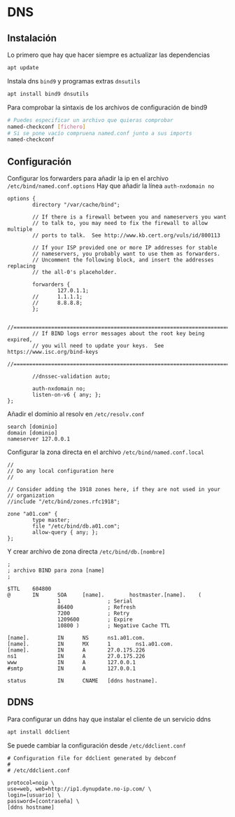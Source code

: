 # DNS

## Instalación 

Lo primero que hay que hacer siempre es actualizar las dependencias

```bash
apt update
```

Instala dns `bind9` y programas extras `dnsutils`

```bash
apt install bind9 dnsutils
```

Para comprobar la sintaxis de los archivos de configuración de bind9

```bash
# Puedes especificar un archivo que quieras comprobar
named-checkconf [fichero]
# Si se pone vacío compruena named.conf junto a sus imports
named-checkconf
```

## Configuración

Configurar los forwarders para añadir la ip en el archivo `/etc/bind/named.conf.options`
Hay que añadir la línea `auth-nxdomain no`
```
options {
        directory "/var/cache/bind";

        // If there is a firewall between you and nameservers you want
        // to talk to, you may need to fix the firewall to allow multiple
        // ports to talk.  See http://www.kb.cert.org/vuls/id/800113

        // If your ISP provided one or more IP addresses for stable
        // nameservers, you probably want to use them as forwarders.
        // Uncomment the following block, and insert the addresses replacing
        // the all-0's placeholder.

        forwarders {
                127.0.1.1;
        //      1.1.1.1;
        //      8.8.8.8;
        };

        //========================================================================
        // If BIND logs error messages about the root key being expired,
        // you will need to update your keys.  See https://www.isc.org/bind-keys
        //========================================================================

        //dnssec-validation auto;

        auth-nxdomain no;
        listen-on-v6 { any; };
};
```
Añadir el dominio al resolv en `/etc/resolv.conf`
```
search [dominio]
domain [dominio]
nameserver 127.0.0.1
```

Configurar la zona directa en el archivo `/etc/bind/named.conf.local`
```
//
// Do any local configuration here
//

// Consider adding the 1918 zones here, if they are not used in your 
// organization
//include "/etc/bind/zones.rfc1918";

zone "a01.com" { 
        type master;
        file "/etc/bind/db.a01.com";
        allow-query { any; };
};
```

Y crear archivo de zona directa `/etc/bind/db.[nombre]`
```
;
; archivo BIND para zona [name]
;

$TTL    604800
@       IN      SOA     [name].        hostmaster.[name].    (
                1               ; Serial
                86400           ; Refresh
                7200            ; Retry
                1209600         ; Expire
                10800 )         ; Negative Cache TTL

[name].         IN      NS      ns1.a01.com.
[name].         IN      MX      1        ns1.a01.com.
[name].         IN      A       27.0.175.226
ns1             IN      A       27.0.175.226
www             IN      A       127.0.0.1
#smtp           IN      A       127.0.0.1

status          IN      CNAME   [ddns hostname].
```

## DDNS

Para configurar un ddns hay que instalar el cliente de un servicio ddns

```bash
apt install ddclient
```
Se puede cambiar la configuración desde `/etc/ddclient.conf`
```
# Configuration file for ddclient generated by debconf
#
# /etc/ddclient.conf

protocol=noip \
use=web, web=http://ip1.dynupdate.no-ip.com/ \
login=[usuario] \
password=[contraseña] \
[ddns hostname]
```

<!--stackedit_data:
eyJoaXN0b3J5IjpbMTU0NjUyMzE5NF19
-->